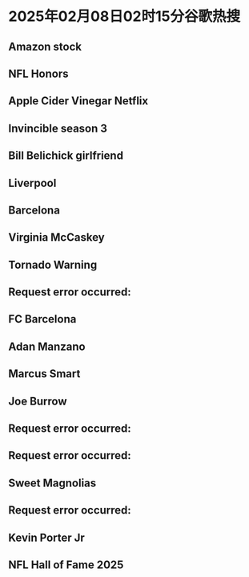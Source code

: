 # 2025年02月08日02时15分谷歌热搜

## Amazon stock

## NFL Honors

## Apple Cider Vinegar Netflix

## Invincible season 3

## Bill Belichick girlfriend

## Liverpool

## Barcelona

## Virginia McCaskey

## Tornado Warning

## Request error occurred:

## FC Barcelona

## Adan Manzano

## Marcus Smart

## Joe Burrow

## Request error occurred:

## Request error occurred:

## Sweet Magnolias

## Request error occurred:

## Kevin Porter Jr

## NFL Hall of Fame 2025

